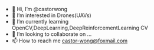 - 👋 Hi, I’m @castorwong
- 👀 I’m interested in Drones(UAVs)
- 🌱 I’m currently learning OpenCV,DeepLearning,DeepReinforcementLearning CV
- 💞️ I’m looking to collaborate on ...
- 📫 How to reach me castor-wong@foxmail.com

<!---
castorwong/castorwong is a ✨ special ✨ repository because its `README.md` (this file) appears on your GitHub profile.
You can click the Preview link to take a look at your changes.
--->
